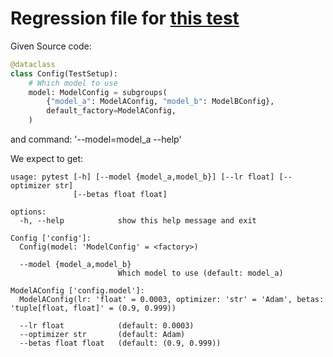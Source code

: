 # Regression file for [this test](test/test_subgroups.py:729)

Given Source code:

```python
@dataclass
class Config(TestSetup):
    # Which model to use
    model: ModelConfig = subgroups(
        {"model_a": ModelAConfig, "model_b": ModelBConfig},
        default_factory=ModelAConfig,
    )

```

and command: '--model=model_a --help'

We expect to get:

```console
usage: pytest [-h] [--model {model_a,model_b}] [--lr float] [--optimizer str]
              [--betas float float]

options:
  -h, --help            show this help message and exit

Config ['config']:
  Config(model: 'ModelConfig' = <factory>)

  --model {model_a,model_b}
                        Which model to use (default: model_a)

ModelAConfig ['config.model']:
  ModelAConfig(lr: 'float' = 0.0003, optimizer: 'str' = 'Adam', betas: 'tuple[float, float]' = (0.9, 0.999))

  --lr float            (default: 0.0003)
  --optimizer str       (default: Adam)
  --betas float float   (default: (0.9, 0.999))

```
